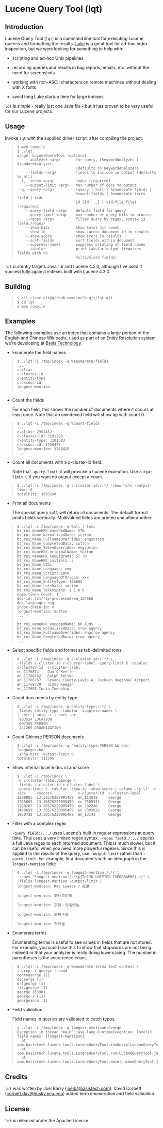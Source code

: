 Lucene Query Tool (lqt)
=======================

Introduction
------------

Lucene Query Tool (`lqt`) is a command line tool for executing Lucene
queries and formatting the results.
[Luke](https://code.google.com/p/luke/) is a great tool for ad-hoc
index inspection, but we were looking for something to help with:

* scripting and ad-hoc Unix pipelines

* recording queries and results in bug reports, emails, etc. without
  the need for screenshots

* working with non-ASCII characters on remote machines without dealing
  with X fonts

* avoid long Luke startup time for large indexes

`lqt` is simple - really just one Java file - but it has proven to be
very useful for our Lucene projects.

Usage
-----

Invoke `lqt` with the supplied driver script, after compiling the
project:

>     $ mvn compile
>     $ ./lqt
>     usage: LuceneQueryTool [options]
>         --analyzer <arg>       for query, (KeywordAnalyzer | StandardAnalyzer)
>                                (defaults to KeywordAnalyzer)
>         --fields <arg>         fields to include in output (defaults to all)
>      -i,--index <arg>          index (required)
>         --output-limit <arg>   max number of docs to output
>      -q,--query <arg>          (query | %all | %enumerate-fields |
>                                %count-fields | %enumerate-terms field | %ids
>                                id [id ...] | %id-file file) (required)
>         --query-field <arg>    default field for query
>         --query-limit <arg>    max number of query hits to process
>         --regex <arg>          filter query by regex, syntax is field:/regex/
>         --show-hits            show total hit count
>         --show-id              show Lucene document id in results
>         --show-score           show score in results
>         --sort-fields          sort fields within document
>         --suppress-names       suppress printing of field names
>         --tabular              print tabular output (requires --fields with no
>                                multivalued fields)

`lqt` currently targets Java 1.6 and Lucene 4.5.0, although I've used
it successfully against indexes built with Lucene 4.3.0.

Building
--------

>     $ git clone git@github.com:joelb-git/lqt.git
>     $ cd lqt
>     $ mvn compile

Examples
--------

The following examples use an index that contains a large portion of
the English and Chinese Wikipedia, used as part of an Entity
Resolution system we're developing at [Basis
Technology](http://www.basistech.com/).

* Enumerate the field names

>     $ ./lqt -i /tmp/index -q %enumerate-fields
>     ...
>     c-alias
>     c-cluster-id
>     c-entity-type
>     crossdoc-id
>     longest-mention
>     ...

* Count the fields

  For each field, this shows the number of documents where it occurs
  at least once.  Note that an unindexed field will show up with count
  0.

>     $ ./lqt -i /tmp/index -q %count-fields
>     ...
>     c-alias: 2992452
>     c-cluster-id: 3101383
>     c-entity-type: 3101383
>     crossdoc-id: 3765425
>     longest-mention: 3765425
>     ...

* Count all documents with a c-cluster-id field.

  Note that `-query-limit 0` will provoke a Lucene exception.  Use
  `output-limit 0` if you want no output except a count.

>     $ ./lqt -i /tmp/index -q c-cluster-id:/.*/ -show-hits -output-limit 0
>     totalHits: 1693260

* Print all documents

  The special query `%all` will return all documents.  The default
  format prints fields vertically.  Multivalued fields are printed one
  after another.

>     $ ./lqt -i /tmp/index -q %all | less
>     bt_rni_NameHRK_encodedName: STN
>     bt_rni_Name_NormalizedData: sutton
>     bt_rni_Name_FullnameOverrides: engsutton
>     bt_rni_Name_CompletedData: sutton
>     bt_rni_Name_TokenOverrides: engsutton
>     bt_rni_NameHRK_originalName: Sutton
>     bt_rni_NameHRK_keyBigrams: ST TN
>     bt_rni_NameHRK_initials: s
>     bt_rni_Name_UID:
>     bt_rni_Name_Language: eng
>     bt_rni_Name_Script: Latn
>     bt_rni_Name_LanguageOfOrigin: xxx
>     bt_rni_Name_EntityType: 196608
>     bt_rni_Name_LatnData: sutton
>     bt_rni_Name_TokenSpans: 1 1 0 6
>     name-token-count: 1
>     doc-id: 221/rlp-processed/en_124868
>     doc-language: eng
>     indoc-chain-id: 0
>     longest-mention: Sutton
>     ...
>     
>     bt_rni_NameHRK_encodedName: KR AJNS
>     bt_rni_Name_NormalizedData: crow agency
>     bt_rni_Name_FullnameOverrides: engcrow agency
>     bt_rni_Name_CompletedData: crow agency
>     ...

* Select specific fields and format as tab-delimited rows

>     $ ./lqt -i /tmp/index -q c-cluster-id:/.*/ \
>     -fields c-cluster-id c-cluster-label -query-limit 5 -tabular
>     c-cluster-id	c-cluster-label
>     en_1176874	Dan O'Keeffe
>     en_11768762	Ralph Felton
>     en_11768767	Greene County-Lewis A. Jackson Regional Airport
>     en_11768770	Jimmy Keegan
>     en_117688	Ionia Township

* Count documents by entity-type

>     $ ./lqt -i /tmp/index -q entity-type:/.*/ \
>     -fields entity-type -tabular -suppress-names \
>     | sort | uniq -c | sort -nr
>      903524 LOCATION
>      697399 PERSON
>      241269 ORGANIZATION

* Count Chinese PERSON documents

>     $ ./lqt -i /tmp/index -q "entity-type:PERSON && doc-language:zho"
>     -show-hits -output-limit 0
>     totalHits: 112395

* Show internal lucene doc id and score

>     $ ./lqt -i /tmp/index \
>     -q c-cluster-label:George \
>     -fields c-cluster-id c-cluster-label \
>     -query-limit 5 -tabular -show-id -show-score | column -s$'\t' -t
>     <id>     <score>            c-cluster-id  c-cluster-label
>     1209985  13.30576229095459  en_114019     George
>     1265605  13.30576229095459  en_2505331    George
>     1290287  13.30576229095459  en_302240     George
>     1460699  13.30576229095459  en_2303828    George
>     1960718  13.30576229095459  en_13141      George

* Filter with a complex regex

  `-query field:/.../` uses Lucene's built in regular expressions at
  query time.  This uses a very limited regex syntax.  `-regex
  field:/.../` applies a full Java regex to each returned document.
  This is much slower, but it can be useful when you need more
  powerful regexes.  Since this is applied to the results of the
  query, use `-output-limit` rather than `-query-limit`. For example,
  find documents with an ideograph in the `longest-mention` field:

>     $ ./lqt -i /tmp/index -q longest-mention:/.*/ \
>     -regex "longest-mention:/.*\p{InCJK_UNIFIED_IDEOGRAPHS}.*/" \
>     -fields longest-mention -output-limit 5
>     longest-mention: Red Leaves / 紅葉
>     
>     longest-mention: 努利虫疠霉
>     
>     longest-mention: 京特・马洛伊达
>     
>     longest-mention: 盖林卡亚
>     
>     longest-mention: 东升里

* Enumerate terms

  Enumerating terms is useful to see values in fields that are not
  stored.  For example, you could use this to show that stopwords are
  not being indexed or that your analyzer is really doing lowercasing.
  The number in parentheses is the occurrence count.

>     $ ./lqt -i /tmp/index -q %enumerate-terms text-context \
>     | grep -i george | head
>     contogeorge (1)
>     digeorge (1)
>     dršgeorge (1)
>     fitzgeorge (1)
>     george (6390)
>     george's (11)
>     georgeanna (1)

* Field validation

  Field names in queries are validated to catch typos.

>     $ ./lqt -i /tmp/index -q longest-mentioon:George
>     Exception in thread "main" java.lang.RuntimeException: Invalid field names: [longest-mentioon]
>     	at com.basistech.lucene.tools.LuceneQueryTool.runQuery(LuceneQueryTool.java:313)
>     	at com.basistech.lucene.tools.LuceneQueryTool.run(LuceneQueryTool.java:245)
>     	at com.basistech.lucene.tools.LuceneQueryTool.main(LuceneQueryTool.java:597)

Credits
-------

`lqt` was written by Joel Barry (joelb@basistech.com).  David Corbett
(corbett.dav@husky.neu.edu) added term enumeration and field
validation.

License
-------

`lqt` is released under the Apache License.
